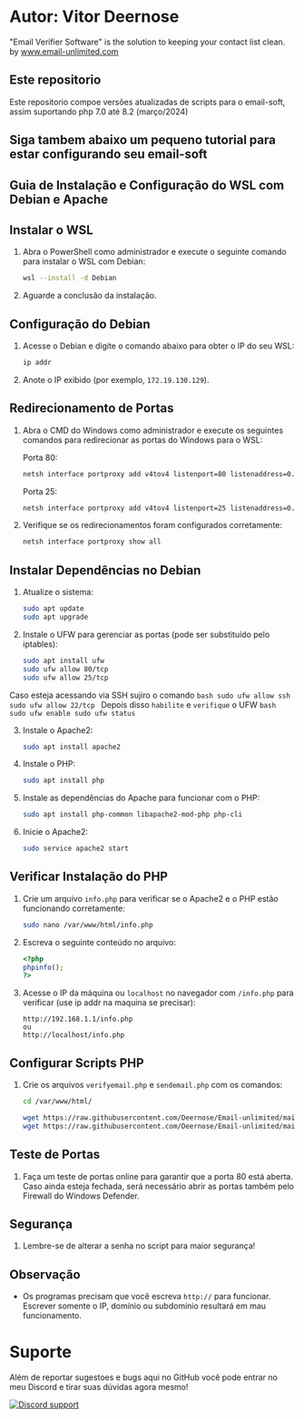 # Autor: Vitor Deernose
"Email Verifier Software" is the solution to keeping your contact list clean. by www.email-unlimited.com
## Este repositorio
Este repositorio compoe versões atualizadas de scripts para o email-soft, assim suportando php 7.0 até 8.2 (março/2024)

## Siga tambem abaixo um pequeno tutorial para estar configurando seu email-soft 

## Guia de Instalação e Configuração do WSL com Debian e Apache

## Instalar o WSL

1. Abra o PowerShell como administrador e execute o seguinte comando para instalar o WSL com Debian:
    ```bash
    wsl --install -d Debian
    ```
2. Aguarde a conclusão da instalação.

## Configuração do Debian

1. Acesse o Debian e digite o comando abaixo para obter o IP do seu WSL:
    ```bash
    ip addr
    ```
2. Anote o IP exibido (por exemplo, `172.19.130.129`).

## Redirecionamento de Portas

1. Abra o CMD do Windows como administrador e execute os seguintes comandos para redirecionar as portas do Windows para o WSL:

    Porta 80:
    ```bash
    netsh interface portproxy add v4tov4 listenport=80 listenaddress=0.0.0.0 connectport=80 connectaddress=172.19.130.129
    ```

    Porta 25:
    ```bash
    netsh interface portproxy add v4tov4 listenport=25 listenaddress=0.0.0.0 connectport=25 connectaddress=172.19.130.129
    ```

2. Verifique se os redirecionamentos foram configurados corretamente:
    ```bash
    netsh interface portproxy show all
    ```

## Instalar Dependências no Debian

1. Atualize o sistema:
    ```bash
    sudo apt update 
    sudo apt upgrade
    ```

2. Instale o UFW para gerenciar as portas (pode ser substituído pelo iptables):
    ```bash
    sudo apt install ufw
    sudo ufw allow 80/tcp
    sudo ufw allow 25/tcp
    ```
Caso esteja acessando via SSH sujiro o comando 
    ```bash
    sudo ufw allow ssh
    sudo ufw allow 22/tcp
    ```
Depois disso `habilite` e `verifique` o UFW
    ```bash
    sudo ufw enable
    sudo ufw status
    ```

3. Instale o Apache2:
    ```bash
    sudo apt install apache2
    ```

4. Instale o PHP:
    ```bash
    sudo apt install php
    ```

5. Instale as dependências do Apache para funcionar com o PHP:
    ```bash
    sudo apt install php-common libapache2-mod-php php-cli
    ```

6. Inicie o Apache2:
    ```bash
    sudo service apache2 start
    ```

## Verificar Instalação do PHP

1. Crie um arquivo `info.php` para verificar se o Apache2 e o PHP estão funcionando corretamente:
    ```bash
    sudo nano /var/www/html/info.php
    ```

2. Escreva o seguinte conteúdo no arquivo:
    ```php
    <?php
    phpinfo();
    ?>
    ```

3. Acesse o IP da máquina ou `localhost` no navegador com `/info.php` para verificar (use ip addr na maquina se precisar):
    ```url
    http://192.168.1.1/info.php
    ou
    http://localhost/info.php
    ```

## Configurar Scripts PHP

1. Crie os arquivos `verifyemail.php` e `sendemail.php` com os comandos:
     ```bash
    cd /var/www/html/
    ```
    ```bash
    wget https://raw.githubusercontent.com/Deernose/Email-unlimited/main/Web%20Script/verifyemail.php
    wget https://raw.githubusercontent.com/Deernose/Email-unlimited/main/Web%20Script/sendemail.php
    ```

## Teste de Portas

1. Faça um teste de portas online para garantir que a porta 80 está aberta. Caso ainda esteja fechada, será necessário abrir as portas também pelo Firewall do Windows Defender.

## Segurança

1. Lembre-se de alterar a senha no script para maior segurança!

## Observação

- Os programas precisam que você escreva `http://` para funcionar. Escrever somente o IP, domínio ou subdomínio resultará em mau funcionamento.

# Suporte
Além de reportar sugestoes e bugs aqui no GitHub 
você pode entrar no meu Discord e tirar suas dúvidas agora mesmo!

[![Discord support](https://discordapp.com/api/guilds/789283433955852289/widget.png?style=banner2)](https://discord.gg/kWdJFzf4rj)
